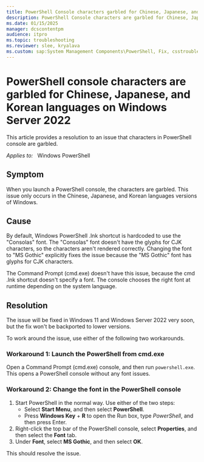 ```yaml
---
title: PowerShell Console characters garbled for Chinese, Japanese, and Korean languages on Windows Server 2022
description: PowerShell Console characters are garbled for Chinese, Japanese, and Korean languages on Windows Server 2022.
ms.date: 01/15/2025
manager: dcscontentpm
audience: itpro
ms.topic: troubleshooting
ms.reviewer: slee, kryalava
ms.custom: sap:System Management Components\PowerShell, Fix, csstroubleshoot
---
```

# PowerShell console characters are garbled for Chinese, Japanese, and Korean languages on Windows Server 2022

This article provides a resolution to an issue that characters in PowerShell console are garbled.

_Applies to:_ &nbsp; Windows PowerShell

## Symptom

When you launch a PowerShell console, the characters are garbled. This issue only occurs in the Chinese, Japanese, and Korean languages versions of Windows.

## Cause

By default, Windows PowerShell .lnk shortcut is hardcoded to use the "Consolas" font. The "Consolas" font doesn't have the glyphs for CJK characters, so the characters aren't rendered correctly. Changing the font to "MS Gothic" explicitly fixes the issue because the "MS Gothic" font has glyphs for CJK characters.

The Command Prompt (cmd.exe) doesn't have this issue, because the cmd .lnk shortcut doesn't specify a font. The console chooses the right font at runtime depending on the system language.

## Resolution

The issue will be fixed in Windows 11 and Windows Server 2022 very soon, but the fix won't be backported to lower versions.

To work around the issue, use either of the following two workarounds.

### Workaround 1: Launch the PowerShell from cmd.exe

Open a Command Prompt (cmd.exe) console, and then run `powershell.exe`. This opens a PowerShell console without any font issues.

### Workaround 2: Change the font in the PowerShell console

1. Start PowerShell in the normal way. Use either of the two steps:
   - Select **Start Menu**, and then select **PowerShell**.
   - Press **Windows Key** + **R** to open the Run box, type *PowerShell*, and then press Enter.
2. Right-click the top bar of the PowerShell console, select **Properties**, and then select the **Font** tab.
3. Under **Font**, select **MS Gothic**, and then select **OK**.

This should resolve the issue.
